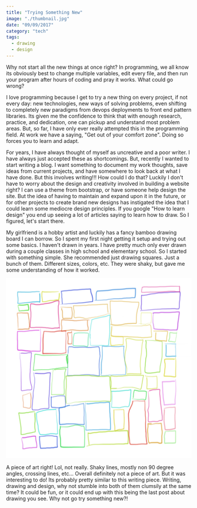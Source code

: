 ```yaml
---
title: "Trying Something New"
image: "./thumbnail.jpg"
date: "09/09/2017"
category: "tech"
tags:
  - drawing
  - design
---
```


Why not start all the new things at once right? In programming, we all know its obviously best to change multiple variables, edit every file, and then run your program after hours of coding and pray it works. What could go wrong?

I love programming because I get to try a new thing on every project, if not every day: new technologies, new ways of solving problems, even shifting to completely new paradigms from devops deployments to front end pattern libraries. Its given me the confidence to think that with enough research, practice, and dedication, one can pickup and understand most problem areas. But, so far, I have only ever really attempted this in the programming field. At work we have a saying, "Get out of your comfort zone". Doing so forces you to learn and adapt.

For years, I have always thought of myself as uncreative and a poor writer. I have always just accepted these as shortcomings. But, recently I wanted to start writing a blog. I want something to document my work thoughts, save ideas from current projects, and have somewhere to look back at what I have done. But this involves writing!!! How could I do that? Luckily I don't have to worry about the design and creativity involved in building a website right? I can use a theme from bootstrap, or have someone help design the site. But the idea of having to maintain and expand upon it in the future, or for other projects to create brand new designs has instigated the idea that I could learn some mediocre design principles. If you google "How to learn design" you end up seeing a lot of articles saying to learn how to draw. So I figured, let's start there.

My girlfriend is a hobby artist and luckily has a fancy bamboo drawing board I can borrow. So I spent my first night getting it setup and trying out some basics. I haven't drawn in years. I have pretty much only ever drawn during a couple classes in high school and elementary school. So I started with something simple. She recommended just drawing squares. Just a bunch of them. Different sizes, colors, etc. They were shaky, but gave me some understanding of how it worked.

![Squares](./squares.png)

A piece of art right! Lol, not really. Shaky lines, mostly non 90 degree angles, crossing lines, etc... Overall definitely not a piece of art. But it was interesting to do! Its probably pretty similar to this writing piece. Writing, drawing and design, why not stumble into both of them clumsily at the same time? It could be fun, or it could end up with this being the last post about drawing you see. Why not go try something new?!

